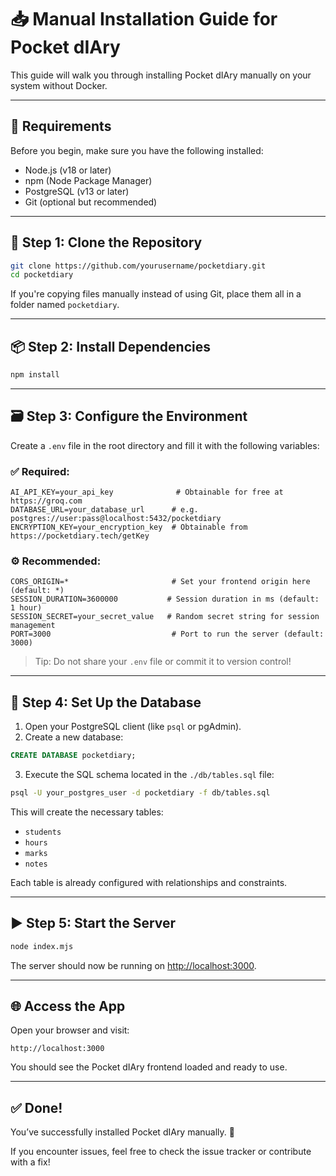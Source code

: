 # 📥 Manual Installation Guide for Pocket dIAry

This guide will walk you through installing Pocket dIAry manually on your system without Docker.

---

## 🧩 Requirements

Before you begin, make sure you have the following installed:

* Node.js (v18 or later)
* npm (Node Package Manager)
* PostgreSQL (v13 or later)
* Git (optional but recommended)

---

## 📁 Step 1: Clone the Repository

```bash
git clone https://github.com/yourusername/pocketdiary.git
cd pocketdiary
```

If you're copying files manually instead of using Git, place them all in a folder named `pocketdiary`.

---

## 📦 Step 2: Install Dependencies

```bash
npm install
```

---

## 🗃️ Step 3: Configure the Environment

Create a `.env` file in the root directory and fill it with the following variables:

### ✅ Required:

```env
AI_API_KEY=your_api_key              # Obtainable for free at https://groq.com
DATABASE_URL=your_database_url      # e.g. postgres://user:pass@localhost:5432/pocketdiary
ENCRYPTION_KEY=your_encryption_key  # Obtainable from https://pocketdiary.tech/getKey
```

### ⚙️ Recommended:

```env
CORS_ORIGIN=*                       # Set your frontend origin here (default: *)
SESSION_DURATION=3600000           # Session duration in ms (default: 1 hour)
SESSION_SECRET=your_secret_value   # Random secret string for session management
PORT=3000                           # Port to run the server (default: 3000)
```

> Tip: Do not share your `.env` file or commit it to version control!

---

## 🧱 Step 4: Set Up the Database

1. Open your PostgreSQL client (like `psql` or pgAdmin).
2. Create a new database:

```sql
CREATE DATABASE pocketdiary;
```

3. Execute the SQL schema located in the `./db/tables.sql` file:

```bash
psql -U your_postgres_user -d pocketdiary -f db/tables.sql
```

This will create the necessary tables:

* `students`
* `hours`
* `marks`
* `notes`

Each table is already configured with relationships and constraints.

---

## ▶️ Step 5: Start the Server

```bash
node index.mjs
```

The server should now be running on [http://localhost:3000](http://localhost:3000).

---

## 🌐 Access the App

Open your browser and visit:

```
http://localhost:3000
```

You should see the Pocket dIAry frontend loaded and ready to use.

---


## ✅ Done!

You’ve successfully installed Pocket dIAry manually. 🎉

If you encounter issues, feel free to check the issue tracker or contribute with a fix!
